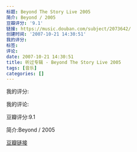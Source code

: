 ```yaml
---
标题: Beyond The Story Live 2005
简介: Beyond / 2005
豆瓣评分: '9.1'
链接: https://music.douban.com/subject/2073642/
创建时间: '2007-10-21 14:30:51'
我的评分:
标签:
评论:
date: 2007-10-21 14:30:51
title: 听过专辑 - Beyond The Story Live 2005
tags: [音乐]
categories: []
---
```


我的评分:

我的评论:

豆瓣评分:9.1

简介:Beyond / 2005

[豆瓣链接](https://music.douban.com/subject/2073642/)

